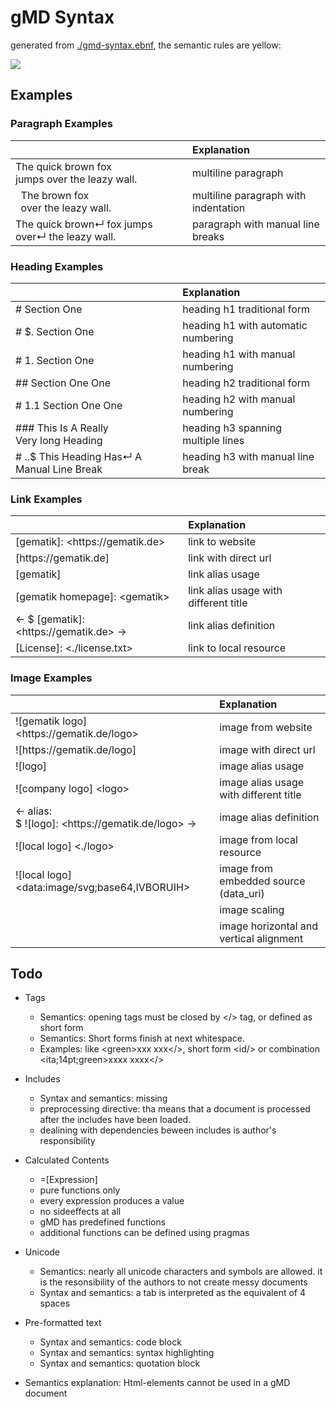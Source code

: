 # gMD Syntax

generated from [./gmd-syntax.ebnf](./gmd-syntax.ebnf), the semantic rules are yellow:

![](https://www.plantuml.com/plantuml/proxy?fmt=svg&cache=no&src=https://raw.githubusercontent.com/volkerdoerr/gmd/main/gmd-syntax.ebnf)

## Examples

### Paragraph Examples

|                                                               | Explanation                          |
| :------------------------------------------------------------ | :----------------------------------- |
| The quick brown fox<br>jumps over the leazy wall.             | multiline paragraph                  |
| &nbsp;&nbsp;The brown fox<br>&nbsp;&nbsp;over the leazy wall. | multiline paragraph with indentation |
| The quick brown↵ fox jumps over↵ the leazy wall.              | paragraph with manual line breaks    |

### Heading Examples

|                                               | Explanation                         |
| :-------------------------------------------- | :---------------------------------- |
| # Section One                                 | heading h1 traditional form         |
| # $. Section One                              | heading h1 with automatic numbering |
| # 1. Section One                              | heading h1 with manual numbering    |
| ## Section One One                            | heading h2 traditional form         |
| # 1.1 Section One One                         | heading h2 with manual numbering    |
| ### This Is A Really<br>Very long Heading     | heading h3 spanning multiple lines  |
| # $.$.$ This Heading Has↵ A Manual Line Break | heading h3 with manual line break   |

### Link Examples

|                                                   | Explanation                           |
| :------------------------------------------------ | :------------------------------------ |
| \[gematik\]: \<https[]()://gematik.de\>           | link to website                       |
| \[https[]()://gematik.de]                         | link with direct url                  |
| \[gematik\]                                       | link alias usage                      |
| \[gematik homepage\]: \<gematik\>                 | link alias usage with different title |
| \<- $ \[gematik\]: \<https[]()://gematik.de\> -\> | link alias definition                 |
| \[License]: \<./license.txt\>                     | link to local resource                |

### Image Examples

|                                                                | Explanation                             |
| :------------------------------------------------------------- | :-------------------------------------- |
| !\[gematik logo\] \<https[]()://gematik.de/logo\>              | image from website                      |
| !\[https[]()://gematik.de/logo\]                               | image with direct url                   |
| !\[logo\]                                                      | image alias usage                       |
| !\[company logo\] \<logo\>                                     | image alias usage with different title  |
| \<- alias:<br>$ !\[logo\]: \<https[]()://gematik.de/logo\> -\> | image alias definition                  |
| !\[local logo\] \<./logo\>                                     | image from local resource               |
| !\[local logo\] \<data:image/svg;base64,IVBORUIH\>             | image from embedded source (data_uri)   |
|                                                                | image scaling                           |
|                                                                | image horizontal and vertical alignment |

## Todo

- Tags
  - Semantics: opening tags must be closed by \</\> tag,  or defined as  short form
  - Semantics: Short forms finish at next whitespace.
  - Examples: like \<green\>xxx xxx\</\>, short form <id/\> or combination \<ita;14pt;green\>xxxx xxxx\</\>
  
- Includes  
  - Syntax and semantics: missing
  - preprocessing directive: tha means that a document is processed after the includes have been loaded.
  - dealining with dependencies beween includes is author's responsibility

- Calculated Contents
  - =[Expression]
  - pure functions only
  - every expression produces a value
  - no sideeffects at all
  - gMD has predefined functions
  - additional functions can be defined using pragmas 
  
- Unicode  
  - Semantics: nearly all unicode characters and symbols are allowed. it is the resonsibility of the authors to not create messy documents  
  - Syntax and semantics: a tab is interpreted as the equivalent of 4 spaces

- Pre-formatted text
  - Syntax and semantics: code block
  - Syntax and semantics: syntax highlighting
  - Syntax and semantics: quotation block

- Semantics explanation: Html-elements cannot be used in a gMD document










